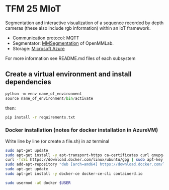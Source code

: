 # TFM 25 MIoT
Segmentation and interactive visualization of a sequence recorded by depth cameras (these also include rgb information) within an IoT framework.<br>
- Communication protocol: MQTT
- Segmentator: [MMSegmentation](https://github.com/open-mmlab) of OpenMMLab.
- Storage: [Microsoft Azure](https://azure.microsoft.com/en-us/)
  
For more information see README.md files of each subsystem

## Create a virtual environment and install dependencies 
```python
python -m venv name_of_environment 
source name_of_environment/bin/activate
```

then:
```bash
pip install -r requirements.txt
```

### Docker installation (notes for docker installation in AzureVM)
Write line by line (or create a file.sh) in az terminal 

```bash
sudo apt-get update
sudo apt-get install -y apt-transport-https ca-certificates curl gnupg-agent software-properties-common
curl -fsSL https://download.docker.com/linux/ubuntu/gpg | sudo apt-key add -
sudo add-apt-repository "deb [arch=amd64] https://download.docker.com/linux/ubuntu $(lsb_release -cs) stable"
sudo apt-get update
sudo apt-get install -y docker-ce docker-ce-cli containerd.io

sudo usermod -aG docker $USER
```